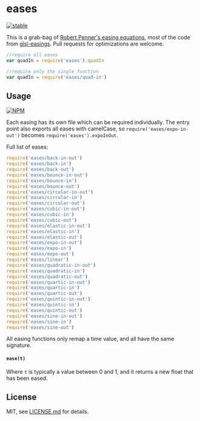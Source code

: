 # eases

[![stable](http://badges.github.io/stability-badges/dist/stable.svg)](http://github.com/badges/stability-badges)

This is a grab-bag of [Robert Penner's easing equations](http://www.robertpenner.com/easing/), most of the code from [glsl-easings](https://www.npmjs.org/package/glsl-easings). Pull requests for optimizations are welcome. 

```js
//require all eases
var quadIn = require('eases').quadIn

//require only the single function
var quadIn = require('eases/quad-in')
```

## Usage

[![NPM](https://nodei.co/npm/eases.png)](https://nodei.co/npm/eases/)

Each easing has its own file which can be required individually. The entry point also exports all eases with camelCase, so `require('eases/expo-in-out')` becomes `require('eases').expoInOut`.

Full list of eases:

```js
require('eases/back-in-out')
require('eases/back-in')
require('eases/back-out')
require('eases/bounce-in-out')
require('eases/bounce-in')
require('eases/bounce-out')
require('eases/circular-in-out')
require('eases/circular-in')
require('eases/circular-out')
require('eases/cubic-in-out')
require('eases/cubic-in')
require('eases/cubic-out')
require('eases/elastic-in-out')
require('eases/elastic-in')
require('eases/elastic-out')
require('eases/expo-in-out')
require('eases/expo-in')
require('eases/expo-out')
require('eases/linear')
require('eases/quadratic-in-out')
require('eases/quadratic-in')
require('eases/quadratic-out')
require('eases/quartic-in-out')
require('eases/quartic-in')
require('eases/quartic-out')
require('eases/quintic-in-out')
require('eases/quintic-in')
require('eases/quintic-out')
require('eases/sine-in-out')
require('eases/sine-in')
require('eases/sine-out')
```

All easing functions only remap a time value, and all have the same signature.

#### ```ease(t)```

Where `t` is typically a value between 0 and 1, and it returns a new float that has been eased. 

## License

MIT, see [LICENSE.md](http://github.com/mattdesl/eases/blob/master/LICENSE.md) for details.
